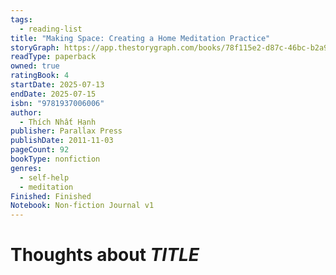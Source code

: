```yaml
---
tags:
  - reading-list
title: "Making Space: Creating a Home Meditation Practice"
storyGraph: https://app.thestorygraph.com/books/78f115e2-d87c-46bc-b2a9-1a74a4716cc1
readType: paperback
owned: true
ratingBook: 4
startDate: 2025-07-13
endDate: 2025-07-15
isbn: "9781937006006"
author:
  - Thích Nhất Hạnh
publisher: Parallax Press
publishDate: 2011-11-03
pageCount: 92
bookType: nonfiction
genres:
  - self-help
  - meditation
Finished: Finished
Notebook: Non-fiction Journal v1
---
```


# Thoughts about _TITLE_
